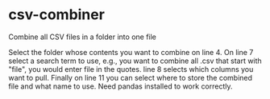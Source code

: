 # csv-combiner
Combine all CSV files in a folder into one file
 
 Select the folder whose contents you want to combine on line 4.
 On line 7 select a search term to use, e.g., you want to combine all .csv that start with "file", you would enter file in the quotes.
 line 8 selects which columns you want to pull.
 Finally on line 11 you can select where to store the combined file and what name to use. Need pandas installed to work correctly.
